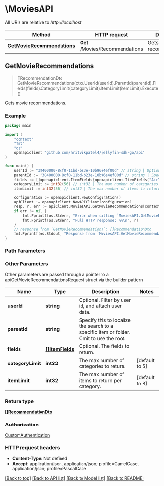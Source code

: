 # \MoviesAPI

All URIs are relative to *http://localhost*

Method | HTTP request | Description
------------- | ------------- | -------------
[**GetMovieRecommendations**](MoviesAPI.md#GetMovieRecommendations) | **Get** /Movies/Recommendations | Gets movie recommendations.



## GetMovieRecommendations

> []RecommendationDto GetMovieRecommendations(ctx).UserId(userId).ParentId(parentId).Fields(fields).CategoryLimit(categoryLimit).ItemLimit(itemLimit).Execute()

Gets movie recommendations.

### Example

```go
package main

import (
	"context"
	"fmt"
	"os"
	openapiclient "github.com/hritvikpatel4/jellyfin-sdk-go/api"
)

func main() {
	userId := "38400000-8cf0-11bd-b23e-10b96e4ef00d" // string | Optional. Filter by user id, and attach user data. (optional)
	parentId := "38400000-8cf0-11bd-b23e-10b96e4ef00d" // string | Specify this to localize the search to a specific item or folder. Omit to use the root. (optional)
	fields := []openapiclient.ItemFields{openapiclient.ItemFields("AirTime")} // []ItemFields | Optional. The fields to return. (optional)
	categoryLimit := int32(56) // int32 | The max number of categories to return. (optional) (default to 5)
	itemLimit := int32(56) // int32 | The max number of items to return per category. (optional) (default to 8)

	configuration := openapiclient.NewConfiguration()
	apiClient := openapiclient.NewAPIClient(configuration)
	resp, r, err := apiClient.MoviesAPI.GetMovieRecommendations(context.Background()).UserId(userId).ParentId(parentId).Fields(fields).CategoryLimit(categoryLimit).ItemLimit(itemLimit).Execute()
	if err != nil {
		fmt.Fprintf(os.Stderr, "Error when calling `MoviesAPI.GetMovieRecommendations``: %v\n", err)
		fmt.Fprintf(os.Stderr, "Full HTTP response: %v\n", r)
	}
	// response from `GetMovieRecommendations`: []RecommendationDto
	fmt.Fprintf(os.Stdout, "Response from `MoviesAPI.GetMovieRecommendations`: %v\n", resp)
}
```

### Path Parameters



### Other Parameters

Other parameters are passed through a pointer to a apiGetMovieRecommendationsRequest struct via the builder pattern


Name | Type | Description  | Notes
------------- | ------------- | ------------- | -------------
 **userId** | **string** | Optional. Filter by user id, and attach user data. | 
 **parentId** | **string** | Specify this to localize the search to a specific item or folder. Omit to use the root. | 
 **fields** | [**[]ItemFields**](ItemFields.md) | Optional. The fields to return. | 
 **categoryLimit** | **int32** | The max number of categories to return. | [default to 5]
 **itemLimit** | **int32** | The max number of items to return per category. | [default to 8]

### Return type

[**[]RecommendationDto**](RecommendationDto.md)

### Authorization

[CustomAuthentication](../README.md#CustomAuthentication)

### HTTP request headers

- **Content-Type**: Not defined
- **Accept**: application/json, application/json; profile=CamelCase, application/json; profile=PascalCase

[[Back to top]](#) [[Back to API list]](../README.md#documentation-for-api-endpoints)
[[Back to Model list]](../README.md#documentation-for-models)
[[Back to README]](../README.md)


